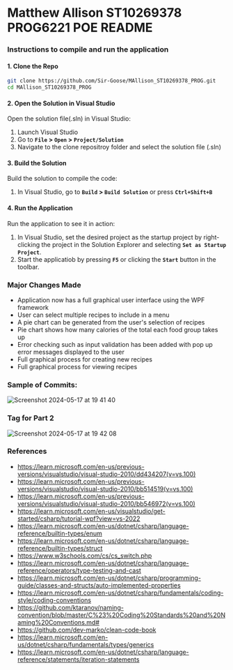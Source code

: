 # Matthew Allison ST10269378 PROG6221 POE README

### Instructions to compile and run the application

#### 1. Clone the Repo
``` sh
git clone https://github.com/Sir-Goose/MAllison_ST10269378_PROG.git
cd MAllison_ST10269378_PROG
```

#### 2. Open the Solution in Visual Studio
Open the solution file(.sln) in Visual Studio:
1. Launch Visual Studio
2. Go to **`File` > `Open` > `Project/Solution`**
3. Navigate to the clone repositroy folder and select the solution file (.sln)

#### 3. Build the Solution
Build the solution to compile the code:
1. In Visual Studio, go to **`Build` > `Build Solution`** or press **`Ctrl+Shift+B`**

#### 4. Run the Application
Run the application to see it in action:
1. In Visual Studio, set the desired project as the startup project by right-clicking the project in the Solution Explorer and selecting **`Set as Startup Project`**.
2. Start the applicatiob by pressing **`F5`** or clicking the **`Start`** button in the toolbar.


### Major Changes Made
- Application now has a full graphical user interface using the WPF framework
- User can select multiple recipes to include in a menu
- A pie chart can be generated from the user's selection of recipes
- Pie chart shows how many calories of the total each food group takes up
- Error checking such as input validation has been added with pop up error messages displayed to the user
- Full graphical process for creating new recipes
- Full graphical process for viewing recipes





### Sample of Commits:
![Screenshot 2024-05-17 at 19 41 40](https://github.com/Sir-Goose/MatthewAllison_ST10269378_PRGO6221_POE/assets/66563291/d7e3a1ab-4723-4991-a452-4216e7216111)


### Tag for Part 2
![Screenshot 2024-05-17 at 19 42 08](https://github.com/Sir-Goose/MatthewAllison_ST10269378_PRGO6221_POE/assets/66563291/ad472b72-5306-4130-80a2-fe1c6ad6e20d)




### References
+ https://learn.microsoft.com/en-us/previous-versions/visualstudio/visual-studio-2010/dd434207(v=vs.100)
+ https://learn.microsoft.com/en-us/previous-versions/visualstudio/visual-studio-2010/bb514519(v=vs.100)
+ https://learn.microsoft.com/en-us/previous-versions/visualstudio/visual-studio-2010/bb546972(v=vs.100)
+ https://learn.microsoft.com/en-us/visualstudio/get-started/csharp/tutorial-wpf?view=vs-2022
+ https://learn.microsoft.com/en-us/dotnet/csharp/language-reference/builtin-types/enum
+ https://learn.microsoft.com/en-us/dotnet/csharp/language-reference/builtin-types/struct
+ https://www.w3schools.com/cs/cs_switch.php
+ https://learn.microsoft.com/en-us/dotnet/csharp/language-reference/operators/type-testing-and-cast
+ https://learn.microsoft.com/en-us/dotnet/csharp/programming-guide/classes-and-structs/auto-implemented-properties
+ https://learn.microsoft.com/en-us/dotnet/csharp/fundamentals/coding-style/coding-conventions
+ https://github.com/ktaranov/naming-convention/blob/master/C%23%20Coding%20Standards%20and%20Naming%20Conventions.md#
+ https://github.com/dev-marko/clean-code-book
+ https://learn.microsoft.com/en-us/dotnet/csharp/fundamentals/types/generics
+ https://learn.microsoft.com/en-us/dotnet/csharp/language-reference/statements/iteration-statements
